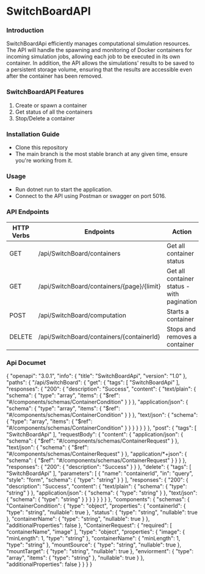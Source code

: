 # SwitchBoardAPI

### Introduction
SwitchBoardApi efficiently manages computational simulation resources. The API will handle the spawning and monitoring of Docker containers for incoming simulation jobs, allowing each job to be executed in its own container. In addition, the API allows the simulations' results to be saved to a persistent storage volume, ensuring that the results are accessible even after the container has been removed.

### SwitchBoardAPI Features
1. Create or spawn a container
2. Get status of all the containers
3. Stop/Delete a container

### Installation Guide
* Clone this repository
* The main branch is the most stable branch at any given time, ensure you're working from it.

### Usage
* Run dotnet run to start the application.
* Connect to the API using Postman or swagger on port 5016.

### API Endpoints
| HTTP Verbs | Endpoints | Action |
| --- | --- | --- |
| GET | /api/SwitchBoard/containers | Get all container status |
| GET | /api/SwitchBoard/containers/{page}/{limit} | Get all container status - with pagination |
| POST | /api/SwitchBoard/computation | Starts a container |
| DELETE | /api/SwitchBoard/containers/{containerId} | Stops and removes a container |

### Api Documet
{
  "openapi": "3.0.1",
  "info": {
    "title": "SwitchBoardApi",
    "version": "1.0"
  },
  "paths": {
    "/api/SwitchBoard": {
      "get": {
        "tags": [
          "SwitchBoardApi"
        ],
        "responses": {
          "200": {
            "description": "Success",
            "content": {
              "text/plain": {
                "schema": {
                  "type": "array",
                  "items": {
                    "$ref": "#/components/schemas/ContainerCondition"
                  }
                }
              },
              "application/json": {
                "schema": {
                  "type": "array",
                  "items": {
                    "$ref": "#/components/schemas/ContainerCondition"
                  }
                }
              },
              "text/json": {
                "schema": {
                  "type": "array",
                  "items": {
                    "$ref": "#/components/schemas/ContainerCondition"
                  }
                }
              }
            }
          }
        }
      },
      "post": {
        "tags": [
          "SwitchBoardApi"
        ],
        "requestBody": {
          "content": {
            "application/json": {
              "schema": {
                "$ref": "#/components/schemas/ContainerRequest"
              }
            },
            "text/json": {
              "schema": {
                "$ref": "#/components/schemas/ContainerRequest"
              }
            },
            "application/*+json": {
              "schema": {
                "$ref": "#/components/schemas/ContainerRequest"
              }
            }
          }
        },
        "responses": {
          "200": {
            "description": "Success"
          }
        }
      },
      "delete": {
        "tags": [
          "SwitchBoardApi"
        ],
        "parameters": [
          {
            "name": "containerId",
            "in": "query",
            "style": "form",
            "schema": {
              "type": "string"
            }
          }
        ],
        "responses": {
          "200": {
            "description": "Success",
            "content": {
              "text/plain": {
                "schema": {
                  "type": "string"
                }
              },
              "application/json": {
                "schema": {
                  "type": "string"
                }
              },
              "text/json": {
                "schema": {
                  "type": "string"
                }
              }
            }
          }
        }
      }
    }
  },
  "components": {
    "schemas": {
      "ContainerCondition": {
        "type": "object",
        "properties": {
          "containerId": {
            "type": "string",
            "nullable": true
          },
          "status": {
            "type": "string",
            "nullable": true
          },
          "containerName": {
            "type": "string",
            "nullable": true
          }
        },
        "additionalProperties": false
      },
      "ContainerRequest": {
        "required": [
          "containerName",
          "image"
        ],
        "type": "object",
        "properties": {
          "image": {
            "minLength": 1,
            "type": "string"
          },
          "containerName": {
            "minLength": 1,
            "type": "string"
          },
          "mountSource": {
            "type": "string",
            "nullable": true
          },
          "mountTarget": {
            "type": "string",
            "nullable": true
          },
          "enviorment": {
            "type": "array",
            "items": {
              "type": "string"
            },
            "nullable": true
          }
        },
        "additionalProperties": false
      }
    }
  }
}
